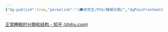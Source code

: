 ```yaml
---
{"dg-publish":true,"permalink":"/🎓研究生/PSG/睡眠分期/","dgPassFrontmatter":true}
---
```



[正常睡眠的分期和结构 - 知乎 (zhihu.com)](https://zhuanlan.zhihu.com/p/36118743#:~:text=%E7%9D%A1%E7%9C%A0%E5%88%86%E6%9C%9F%20%E2%80%94%20%E7%9D%A1%E7%9C%A0%E5%8F%AF%E5%AE%BD%E6%B3%9B%E5%9C%B0%E5%88%86%E4%B8%BA%E5%BF%AB%E9%80%9F%E7%9C%BC%E5%8A%A8%28rapid%20eye%20movement%2C%20REM%29%E7%9D%A1%E7%9C%A0%E6%9C%9F%E5%92%8C%E9%9D%9E%E5%BF%AB%E9%80%9F%E7%9C%BC%E5%8A%A8%28non-rapid%20eye,movement%2C%20NREM%29%E7%9D%A1%E7%9C%A0%E6%9C%9F%E3%80%82%20%E6%A0%B9%E6%8D%AE%E5%BD%93%E5%89%8D%E7%9A%84AASM%E5%88%A4%E8%AF%BB%E8%A7%84%E5%88%99%EF%BC%8C%E4%BB%A530%E7%A7%92%E4%B8%BA%E4%B8%80%E5%B8%A7%E6%9D%A5%E8%AF%84%E5%88%A4%E7%9D%A1%E7%9C%A0%E5%88%86%E6%9C%9F%5B%203%20%5D%E3%80%82%E7%9B%AE%E5%89%8D%E8%A7%84%E5%88%99%E8%A6%81%E6%B1%82%E4%BD%BF%E7%94%A8%E8%84%91%E7%94%B5%E5%9B%BE%E3%80%81%E8%82%8C%E7%94%B5%E5%9B%BE%28electromyography%2C%20EMG%29%E5%92%8C%E7%9C%BC%E7%94%B5%E5%9B%BE%28electrooculography%2C%20EOG%29%E6%9D%A5%E7%A1%AE%E5%AE%9A%E7%9D%A1%E7%9C%A0%E5%88%86%E6%9C%9F%EF%BC%8C%E8%82%8C%E7%94%B5%E5%9B%BE%E7%94%A8%E4%BA%8E%E6%A3%80%E6%B5%8B%E8%82%8C%E5%BC%A0%E5%8A%9B%EF%BC%8C%E7%9C%BC%E7%94%B5%20)
